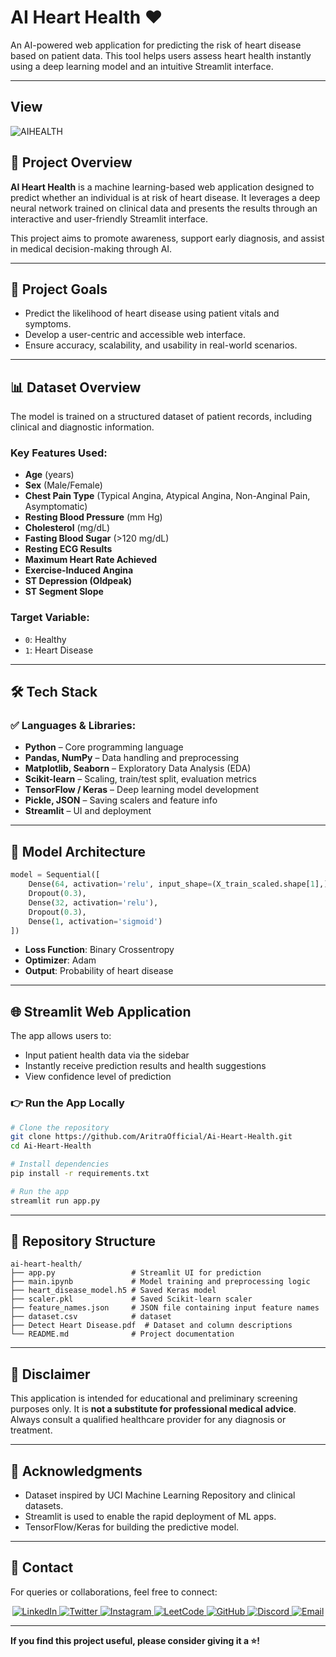 # AI Heart Health ❤️

An AI-powered web application for predicting the risk of heart disease based on patient data. This tool helps users assess heart health instantly using a deep learning model and an intuitive Streamlit interface.

---
## View 
![AIHEALTH](https://github.com/user-attachments/assets/666fa4f3-3cd2-4716-a613-425355a25ab8)

## 🧠 Project Overview

**AI Heart Health** is a machine learning-based web application designed to predict whether an individual is at risk of heart disease. It leverages a deep neural network trained on clinical data and presents the results through an interactive and user-friendly Streamlit interface.

This project aims to promote awareness, support early diagnosis, and assist in medical decision-making through AI.

---

## 🎯 Project Goals

- Predict the likelihood of heart disease using patient vitals and symptoms.
- Develop a user-centric and accessible web interface.
- Ensure accuracy, scalability, and usability in real-world scenarios.

---

## 📊 Dataset Overview

The model is trained on a structured dataset of patient records, including clinical and diagnostic information.

### **Key Features Used:**
- **Age** (years)
- **Sex** (Male/Female)
- **Chest Pain Type** (Typical Angina, Atypical Angina, Non-Anginal Pain, Asymptomatic)
- **Resting Blood Pressure** (mm Hg)
- **Cholesterol** (mg/dL)
- **Fasting Blood Sugar** (>120 mg/dL)
- **Resting ECG Results**
- **Maximum Heart Rate Achieved**
- **Exercise-Induced Angina**
- **ST Depression (Oldpeak)**
- **ST Segment Slope**

### **Target Variable:**
- `0`: Healthy
- `1`: Heart Disease

---

## 🛠️ Tech Stack

### ✅ Languages & Libraries:
- **Python** – Core programming language
- **Pandas, NumPy** – Data handling and preprocessing
- **Matplotlib, Seaborn** – Exploratory Data Analysis (EDA)
- **Scikit-learn** – Scaling, train/test split, evaluation metrics
- **TensorFlow / Keras** – Deep learning model development
- **Pickle, JSON** – Saving scalers and feature info
- **Streamlit** – UI and deployment

---

## 🧩 Model Architecture

```python
model = Sequential([
    Dense(64, activation='relu', input_shape=(X_train_scaled.shape[1],)),
    Dropout(0.3),
    Dense(32, activation='relu'),
    Dropout(0.3),
    Dense(1, activation='sigmoid')
])
````

* **Loss Function**: Binary Crossentropy
* **Optimizer**: Adam
* **Output**: Probability of heart disease

---

## 🌐 Streamlit Web Application

The app allows users to:

* Input patient health data via the sidebar
* Instantly receive prediction results and health suggestions
* View confidence level of prediction

### 👉 Run the App Locally

```bash
# Clone the repository
git clone https://github.com/AritraOfficial/Ai-Heart-Health.git
cd Ai-Heart-Health

# Install dependencies
pip install -r requirements.txt

# Run the app
streamlit run app.py
```

---

## 📁 Repository Structure

```
ai-heart-health/
├── app.py                 # Streamlit UI for prediction
├── main.ipynb             # Model training and preprocessing logic
├── heart_disease_model.h5 # Saved Keras model
├── scaler.pkl             # Saved Scikit-learn scaler
├── feature_names.json     # JSON file containing input feature names
├── dataset.csv            # dataset
├── Detect Heart Disease.pdf  # Dataset and column descriptions
└── README.md              # Project documentation
```

---

## 📌 Disclaimer

This application is intended for educational and preliminary screening purposes only. It is **not a substitute for professional medical advice**. Always consult a qualified healthcare provider for any diagnosis or treatment.

---

## 🙌 Acknowledgments

* Dataset inspired by UCI Machine Learning Repository and clinical datasets.
* Streamlit is used to enable the rapid deployment of ML apps.
* TensorFlow/Keras for building the predictive model.

---

## 📧 Contact 
For queries or collaborations, feel free to connect:  
<p align="center">
  <a href="https://www.linkedin.com/in/aritramukherjeeofficial/" target="_blank">
    <img src="https://img.shields.io/badge/LinkedIn-%230077B5.svg?style=for-the-badge&logo=linkedin&logoColor=white" alt="LinkedIn">
  </a>
  <a href="https://x.com/AritraMofficial" target="_blank">
    <img src="https://img.shields.io/badge/Twitter-%231DA1F2.svg?style=for-the-badge&logo=twitter&logoColor=white" alt="Twitter">
  </a>
  <a href="https://www.instagram.com/aritramukherjee_official/?__pwa=1" target="_blank">
    <img src="https://img.shields.io/badge/Instagram-%23E4405F.svg?style=for-the-badge&logo=instagram&logoColor=white" alt="Instagram">
  </a>
  <a href="https://leetcode.com/u/aritram_official/" target="_blank">
    <img src="https://img.shields.io/badge/LeetCode-%23FFA116.svg?style=for-the-badge&logo=leetcode&logoColor=white" alt="LeetCode">
  </a>
  <a href="https://github.com/AritraOfficial" target="_blank">
    <img src="https://img.shields.io/badge/GitHub-%23181717.svg?style=for-the-badge&logo=github&logoColor=white" alt="GitHub">
  </a>
  <a href="https://discord.com/channels/@me" target="_blank">
    <img src="https://img.shields.io/badge/Discord-%237289DA.svg?style=for-the-badge&logo=discord&logoColor=white" alt="Discord">
  </a>
  <a href="mailto:aritra.work.official@gmail.com" target="_blank">
    <img src="https://img.shields.io/badge/Email-%23D14836.svg?style=for-the-badge&logo=gmail&logoColor=white" alt="Email">
  </a>
</p>

---

**If you find this project useful, please consider giving it a ⭐!**
